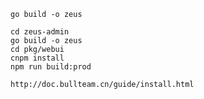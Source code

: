 ```shell
go build -o zeus

cd zeus-admin
go build -o zeus
cd pkg/webui
cnpm install
npm run build:prod
```

```shell
http://doc.bullteam.cn/guide/install.html
```